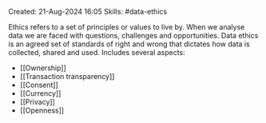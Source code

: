 Created: 21-Aug-2024 16:05
Skills: #data-ethics 

Ethics refers to a set of principles or values to live by. When we analyse data we are faced with questions, challenges and opportunities. Data ethics is an agreed set of standards of right and wrong that dictates how data is collected, shared and used. Includes several aspects:
- [[Ownership]]
- [[Transaction transparency]]
- [[Consent]]
- [[Currency]]
- [[Privacy]]
- [[Openness]]
